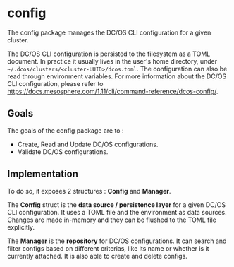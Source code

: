 # config

The config package manages the DC/OS CLI configuration for a given cluster.

The DC/OS CLI configuration is persisted to the filesystem as a TOML document. In practice it usually lives in the user's home directory, under `~/.dcos/clusters/<cluster-UUID>/dcos.toml`. The configuration can also be read through environment variables. For more information about the DC/OS CLI configuration, please refer to https://docs.mesosphere.com/1.11/cli/command-reference/dcos-config/.

## Goals

The goals of the config package are to :

- Create, Read and Update DC/OS configurations.
- Validate DC/OS configurations.

## Implementation

To do so, it exposes 2 structures : **Config** and **Manager**.

The **Config** struct is the **data source / persistence layer** for a given DC/OS CLI configuration. It uses a TOML file and the environment as data sources. Changes are made in-memory and they can be flushed to the TOML file explicitly.

The **Manager** is the **repository** for DC/OS configurations. It can search and filter configs based on different criterias, like its name or whether is it currently attached. It is also able to create and delete configs.
